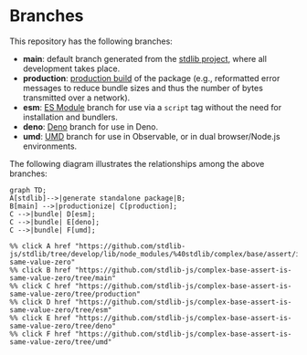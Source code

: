 <!--

@license Apache-2.0

Copyright (c) 2022 The Stdlib Authors.

Licensed under the Apache License, Version 2.0 (the "License");
you may not use this file except in compliance with the License.
You may obtain a copy of the License at

    http://www.apache.org/licenses/LICENSE-2.0

Unless required by applicable law or agreed to in writing, software
distributed under the License is distributed on an "AS IS" BASIS,
WITHOUT WARRANTIES OR CONDITIONS OF ANY KIND, either express or implied.
See the License for the specific language governing permissions and
limitations under the License.

-->

# Branches

This repository has the following branches:

-   **main**: default branch generated from the [stdlib project][stdlib-url], where all development takes place.
-   **production**: [production build][production-url] of the package (e.g., reformatted error messages to reduce bundle sizes and thus the number of bytes transmitted over a network).
-   **esm**: [ES Module][esm-url] branch for use via a `script` tag without the need for installation and bundlers.
-   **deno**: [Deno][deno-url] branch for use in Deno.
-   **umd**: [UMD][umd-url] branch for use in Observable, or in dual browser/Node.js environments.

The following diagram illustrates the relationships among the above branches:

```mermaid
graph TD;
A[stdlib]-->|generate standalone package|B;
B[main] -->|productionize| C[production];
C -->|bundle| D[esm];
C -->|bundle| E[deno];
C -->|bundle| F[umd];

%% click A href "https://github.com/stdlib-js/stdlib/tree/develop/lib/node_modules/%40stdlib/complex/base/assert/is-same-value-zero"
%% click B href "https://github.com/stdlib-js/complex-base-assert-is-same-value-zero/tree/main"
%% click C href "https://github.com/stdlib-js/complex-base-assert-is-same-value-zero/tree/production"
%% click D href "https://github.com/stdlib-js/complex-base-assert-is-same-value-zero/tree/esm"
%% click E href "https://github.com/stdlib-js/complex-base-assert-is-same-value-zero/tree/deno"
%% click F href "https://github.com/stdlib-js/complex-base-assert-is-same-value-zero/tree/umd"
```

[stdlib-url]: https://github.com/stdlib-js/stdlib/tree/develop/lib/node_modules/%40stdlib/complex/base/assert/is-same-value-zero
[production-url]: https://github.com/stdlib-js/complex-base-assert-is-same-value-zero/tree/production
[deno-url]: https://github.com/stdlib-js/complex-base-assert-is-same-value-zero/tree/deno
[umd-url]: https://github.com/stdlib-js/complex-base-assert-is-same-value-zero/tree/umd
[esm-url]: https://github.com/stdlib-js/complex-base-assert-is-same-value-zero/tree/esm